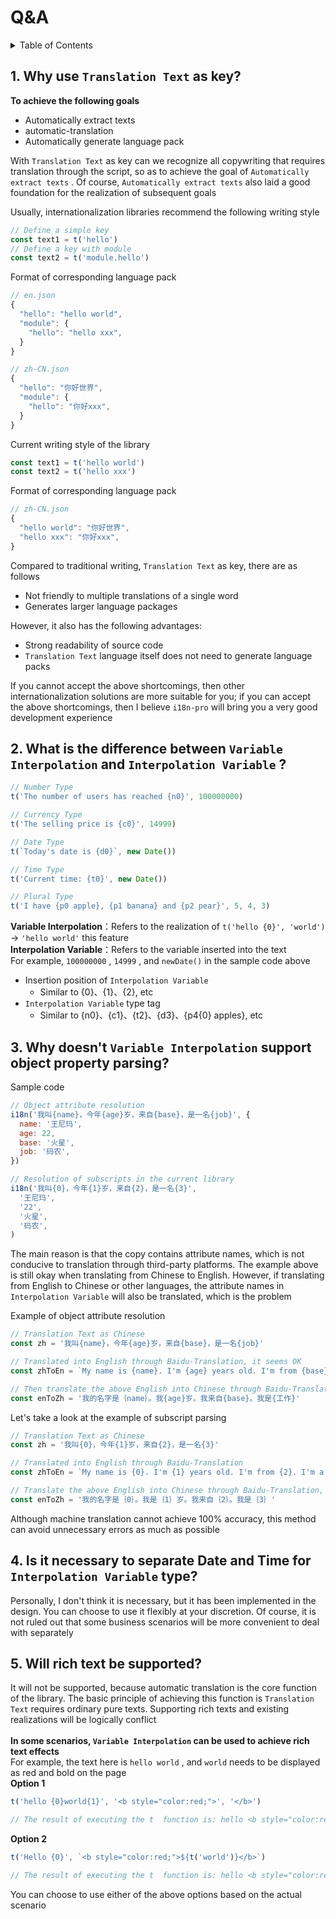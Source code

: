 
# Q&A

<details >
  <summary>Table of Contents</summary>

  &emsp;&emsp;[1. Why use  `Translation Text`  as key?](#1-why-use--translation-text--as-key)<br/>
  &emsp;&emsp;[2. What is the difference between  `Variable Interpolation`  and  `Interpolation Variable` ?](#2-what-is-the-difference-between--variable-interpolation--and--interpolation-variable-)<br/>
  &emsp;&emsp;[3. Why doesn't  `Variable Interpolation`  support object property parsing?](#3-why-doesnt--variable-interpolation--support-object-property-parsing)<br/>
  &emsp;&emsp;[4. Is it necessary to separate **Date** and **Time** for  `Interpolation Variable`  type?](#4-is-it-necessary-to-separate-date-and-time-for--interpolation-variable--type)<br/>
  &emsp;&emsp;[5. Will rich text be supported?](#5-will-rich-text-be-supported)<br/>

</details>

## 1. Why use  `Translation Text`  as key?
**To achieve the following goals**
* Automatically extract texts
* automatic-translation
* Automatically generate language pack

With  `Translation Text`  as key can we recognize all copywriting that requires translation through the script, so as to achieve the goal of  `Automatically extract texts` . Of course,  `Automatically extract texts`  also laid a good foundation for the realization of subsequent goals

Usually, internationalization libraries recommend the following writing style
```js
// Define a simple key
const text1 = t('hello')
// Define a key with module
const text2 = t('module.hello')
```
Format of corresponding language pack
```js
// en.json
{
  "hello": "hello world",
  "module": {
    "hello": "hello xxx",
  }
}

// zh-CN.json
{
  "hello": "你好世界",
  "module": {
    "hello": "你好xxx",
  }
}
```

Current writing style of the library
```js
const text1 = t('hello world')
const text2 = t('hello xxx')
```
Format of corresponding language pack
```js
// zh-CN.json
{
  "hello world": "你好世界",
  "hello xxx": "你好xxx",
}
```
Compared to traditional writing,  `Translation Text`  as key, there are as follows
* Not friendly to multiple translations of a single word
* Generates larger language packages

However, it also has the following advantages:
* Strong readability of source code
*  `Translation Text`  language itself does not need to generate language packs

If you cannot accept the above shortcomings, then other internationalization solutions are more suitable for you; if you can accept the above shortcomings, then I believe  `i18n-pro`  will bring you a very good development experience
## 2. What is the difference between  `Variable Interpolation`  and  `Interpolation Variable` ?

```js
// Number Type
t('The number of users has reached {n0}', 100000000)

// Currency Type
t('The selling price is {c0}', 14999)

// Date Type
t(`Today's date is {d0}`, new Date())

// Time Type
t('Current time: {t0}', new Date())

// Plural Type
t('I have {p0 apple}, {p1 banana} and {p2 pear}', 5, 4, 3) 
```
**Variable Interpolation**：Refers to the realization of  `t('hello {0}', 'world')` → `'hello world'`  this feature<br />**Interpolation Variable**：Refers to the variable inserted into the text<br />For example,  `100000000` ,  `14999` , and  `newDate()`  in the sample code above
* Insertion position of  `Interpolation Variable` 
   * Similar to {0}、{1}、{2}, etc
*  `Interpolation Variable`  type tag
   * Similar to {n0}、{c1}、{t2}、{d3}、{p4{0} apples}, etc


## 3. Why doesn't  `Variable Interpolation`  support object property parsing?
Sample code
```js
// Object attribute resolution
i18n('我叫{name}，今年{age}岁，来自{base}，是一名{job}', {
  name: '王尼玛',
  age: 22,
  base: '火星',
  job: '码农',
})

// Resolution of subscripts in the current library
i18n('我叫{0}，今年{1}岁，来自{2}，是一名{3}',
  '王尼玛',
  '22',
  '火星',
  '码农',
)
```
The main reason is that the copy contains attribute names, which is not conducive to translation through third-party platforms. The example above is still okay when translating from Chinese to English. However, if translating from English to Chinese or other languages, the attribute names in  `Interpolation Variable`  will also be translated, which is the problem

Example of object attribute resolution
```js
// Translation Text as Chinese
const zh = '我叫{name}，今年{age}岁，来自{base}，是一名{job}'

// Translated into English through Baidu-Translation, it seems OK
const zhToEn = `My name is {name}. I'm {age} years old. I'm from {base}. I'm a {job} `

// Then translate the above English into Chinese through Baidu-Translation, we can find that the translation of {job} has problems, and different translation platforms may have different problems
const enToZh = '我的名字是｛name｝。我{age}岁。我来自{base}。我是{工作}'
```
Let's take a look at the example of subscript parsing
```js
// Translation Text as Chinese
const zh = '我叫{0}，今年{1}岁，来自{2}，是一名{3}'

// Translated into English through Baidu-Translation
const zhToEn = `My name is {0}. I'm {1} years old. I'm from {2}. I'm a {3}`

// Translate the above English into Chinese through Baidu-Translation, and the above parameters will not be mismatched
const enToZh = '我的名字是｛0｝。我是｛1｝岁。我来自｛2｝。我是｛3｝'
```
Although machine translation cannot achieve 100% accuracy, this method can avoid unnecessary errors as much as possible
## 4. Is it necessary to separate **Date** and **Time** for  `Interpolation Variable`  type?
Personally, I don't think it is necessary, but it has been implemented in the design. You can choose to use it flexibly at your discretion. Of course, it is not ruled out that some business scenarios will be more convenient to deal with separately
## 5. Will rich text be supported?
It will not be supported, because automatic translation is the core function of the library. The basic principle of achieving this function is  `Translation Text`  requires ordinary pure texts. Supporting rich texts and existing realizations will be logically conflict<br /><br />**In some scenarios,  `Variable Interpolation`  can be used to achieve rich text effects**<br />For example, the text here is  `hello world` , and  `world`  needs to be displayed as red and bold on the page<br />**Option 1**
```js
t('hello {0}world{1}', '<b style="color:red;">', '</b>')

// The result of executing the t  function is: hello <b style="color:red;">world</b>
```
**Option 2**<br />
```js
t('Hello {0}', `<b style="color:red;">${t('world')}</b>`)

// The result of executing the t  function is: hello <b style="color:red;">world</b>
```
You can choose to use either of the above options based on the actual scenario
